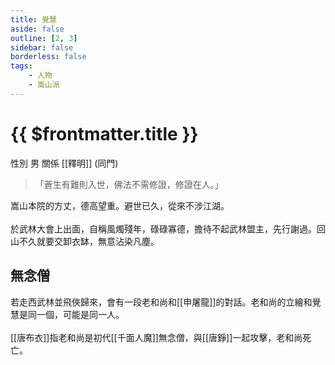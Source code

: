 ```yaml
---
title: 覺慧
aside: false
outline: [2, 3]
sidebar: false
borderless: false
tags:
    - 人物
    - 嵩山派
---
```


# {{ $frontmatter.title }}

<ChTabs position="bottom">
	<ChTab title="覺慧">
		<Ch src='/images/characters/monk2/normal.png' position='right'/>
		<ChName nameZh='覺慧' nameEn='Jue Hui' position='right' />
		<ChTable>
			<ChTr>
				<ChTd isTitle=true>
					性別
				</ChTd>
				<ChTd>
					男
				</ChTd>
			</ChTr>
			<ChTr>
				<ChTd isTitle=true position='center'>
					關係
				</ChTd>
			</ChTr>
			<ChTr>
				<ChTd position='center'>
					[[釋明]] (同門)
				</ChTd>
			</ChTr>
		</ChTable>
	</ChTab>
</ChTabs>

> 「蒼生有難則入世，佛法不需修證，修證在人。」

嵩山本院的方丈，德高望重。避世已久，從來不涉江湖。
<br><br>
於武林大會上出面，自稱風燭殘年，碌碌寡德，擔待不起武林盟主，先行謝過。回山不久就要交卸衣缽，無意沾染凡塵。

## 無念僧

若走西武林並飛俠歸來，會有一段老和尚和[[申屠龍]]的對話。老和尚的立繪和覺慧是同一個，可能是同一人。
<br><br>
[[唐布衣]]指老和尚是初代[[千面人魔]]無念僧，與[[唐錚]]一起攻擊，老和尚死亡。
